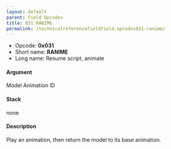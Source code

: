 ```yaml
---
layout: default
parent: Field Opcodes
title: 031_RANIME
permalink: /technicalreferencefieldfield-opcodes031-ranime/
---
```


-   Opcode: **0x031**
-   Short name: **RANIME**
-   Long name: Resume script, animate

#### Argument

Model Animation ID

#### Stack

none

#### Description

Play an animation, then return the model to its base animation.
